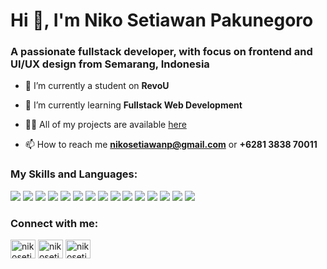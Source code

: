 <h1>Hi 👋, I'm Niko Setiawan Pakunegoro</h1>
<h3>A passionate fullstack developer, with focus on frontend and UI/UX design from Semarang, Indonesia</h3>

- 🔭 I’m currently a student on **RevoU**

- 🌱 I’m currently learning **Fullstack Web Development**

- 👨‍💻 All of my projects are available [here](https://github.com/nikosetiawanp?tab=repositories)

- 📫 How to reach me **nikosetiawanp@gmail.com** or **+6281 3838 70011**

<h3 align="left">My Skills and Languages:</h3>
<div>
<img src = "https://img.shields.io/badge/HTML5-E34F26?style=for-the-badge&logo=html5&logoColor=white"/>
<img src = "https://img.shields.io/badge/CSS3-1572B6?style=for-the-badge&logo=css3&logoColor=white"/>
<img src = "https://img.shields.io/badge/Tailwind_CSS-38B2AC?style=for-the-badge&logo=tailwind-css&logoColor=white"/>
<img src = "https://img.shields.io/badge/Figma-F24E1E?style=for-the-badge&logo=figma&logoColor=white"/>
<img src = "https://img.shields.io/badge/JavaScript-F7DF1E?style=for-the-badge&logo=javascript&logoColor=black"/>
<img src = "https://img.shields.io/badge/Node.js-43853D?style=for-the-badge&logo=node.js&logoColor=white"/>
<img src = "https://img.shields.io/badge/Express.js-404D59?style=for-the-badge"/>
  <img src = "https://img.shields.io/badge/NEST.JS-red?style=for-the-badge&logo=appveyor?color=#E21F50"/>
<img src = "https://img.shields.io/badge/Google_Cloud-4285F4?style=for-the-badge&logo=google-cloud&logoColor=white"/>
<img src = "https://img.shields.io/badge/PostgreSQL-316192?style=for-the-badge&logo=postgresql&logoColor=white"/>
<img src = "https://img.shields.io/badge/MongoDB-4EA94B?style=for-the-badge&logo=mongodb&logoColor=white"/>
<img src = "https://img.shields.io/badge/GIT-E44C30?style=for-the-badge&logo=git&logoColor=white"/>
 <img src = "https://img.shields.io/badge/Adobe%20Photoshop-31A8FF?style=for-the-badge&logo=Adobe%20Photoshop&logoColor=black"/>
<img src = "https://img.shields.io/badge/Adobe%20Illustrator-FF9A00?style=for-the-badge&logo=adobe%20illustrator&logoColor=white"/>
<img src = "https://img.shields.io/badge/HTML5-E34F26?style=for-the-badge&logo=html5&logoColor=white"/>
</div>

<h3 align="left">Connect with me:</h3>


<p align="left">
<a href="https://twitter.com/nikosetiawanp" target="blank"><img align="center" src="https://raw.githubusercontent.com/rahuldkjain/github-profile-readme-generator/master/src/images/icons/Social/twitter.svg" alt="nikosetiawanp" height="30" width="40" /></a>
<a href="https://linkedin.com/in/nikosetiawanp" target="blank"><img align="center" src="https://raw.githubusercontent.com/rahuldkjain/github-profile-readme-generator/master/src/images/icons/Social/linked-in-alt.svg" alt="nikosetiawanp" height="30" width="40" /></a>
<a href="https://www.leetcode.com/nikosetiawanp" target="blank"><img align="center" src="https://raw.githubusercontent.com/rahuldkjain/github-profile-readme-generator/master/src/images/icons/Social/leet-code.svg" alt="nikosetiawanp" height="30" width="40" /></a>
</p>


